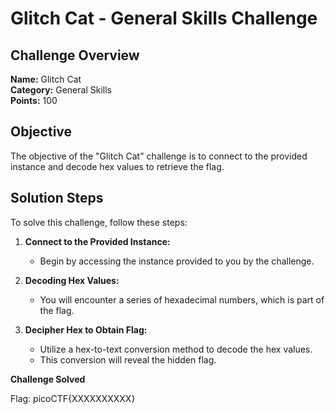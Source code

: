 # Glitch Cat - General Skills Challenge

## Challenge Overview
**Name:** Glitch Cat  
**Category:** General Skills  
**Points:** 100

## Objective

The objective of the "Glitch Cat" challenge is to connect to the provided instance and decode hex values to retrieve the flag.

## Solution Steps

To solve this challenge, follow these steps:

1. **Connect to the Provided Instance:**
   - Begin by accessing the instance provided to you by the challenge.

2. **Decoding Hex Values:**
   - You will  encounter a series of hexadecimal numbers, which is part of the flag.

3. **Decipher Hex to Obtain Flag:**
   - Utilize a hex-to-text conversion method to decode the hex values.
   - This conversion will reveal the hidden flag.

**Challenge Solved**

Flag: picoCTF{XXXXXXXXXX}
